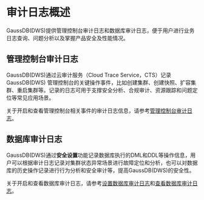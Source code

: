 # 审计日志概述<a name="ZH-CN_TOPIC_0000001405636766"></a>

GaussDB\(DWS\)提供管理控制台审计日志和数据库审计日志，便于用户进行业务日志查询、问题分析以及掌握产品安全及性能情况。

## 管理控制台审计日志<a name="zh-cn_topic_0000001231470793_section746051913354"></a>

GaussDB\(DWS\)通过云审计服务（Cloud Trace Service，CTS）记录GaussDB\(DWS\) 管理控制台的关键操作事件，比如创建集群、创建快照、扩容集群、重启集群等。记录的日志可用于支撑安全分析、合规审计、资源跟踪和问题定位等常见应用场景。

关于开启和查看管理控制台相关事件的审计日志信息，请参考[管理控制台审计日志](管理控制台审计日志.md)。

## 数据库审计日志<a name="zh-cn_topic_0000001231470793_section865346193618"></a>

GaussDB\(DWS\)通过**安全设置**功能记录数据库执行的DML和DDL等操作信息，用户可以根据审计日志记录对集群状态异常场景进行故障定位和分析，也可以对数据库的历史操作记录进行行为分析和安全审计等，提高GaussDB\(DWS\)的安全性。

关于开启和查看数据库审计日志，请参考[设置数据库审计日志](设置数据库审计日志.md)和[查看数据库审计日志](查看数据库审计日志.md)。

